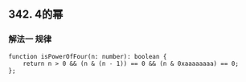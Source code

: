 ## 342. 4的幂

### 解法一 规律
```
function isPowerOfFour(n: number): boolean {
    return n > 0 && (n & (n - 1)) == 0 && (n & 0xaaaaaaaa) == 0;
};
```
